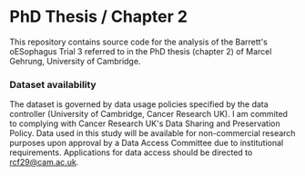 # PhD Thesis / Chapter 2
This repository contains source code for the analysis of the Barrett's oESophagus Trial 3 referred to in the PhD thesis (chapter 2) of Marcel Gehrung, University of Cambridge.

### Dataset availability
The dataset is governed by data usage policies specified by the data controller (University of Cambridge, Cancer Research UK). I am commited to complying with Cancer Research UK's Data Sharing and Preservation Policy. Data used in this study will be available for non-commercial research purposes upon approval by a Data Access Committee due to institutional requirements. Applications for data access should be directed to rcf29@cam.ac.uk.
